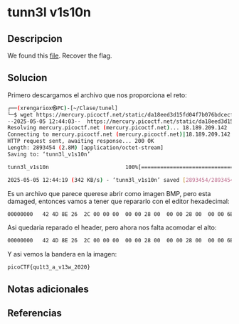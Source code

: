 # tunn3l v1s10n

## Descripcion
We found this [file](https://mercury.picoctf.net/static/da18eed3d15fd04f7b076bdcecf15b27/tunn3l_v1s10n). Recover the flag.
## Solucion
Primero descargamos el archivo que nos proporciona el reto:
```sh
┌──(xrengariox㉿PC)-[~/Clase/tunel]
└─$ wget https://mercury.picoctf.net/static/da18eed3d15fd04f7b076bdcecf15b27/tunn3l_v1s10n
--2025-05-05 12:44:03--  https://mercury.picoctf.net/static/da18eed3d15fd04f7b076bdcecf15b27/tunn3l_v1s10n
Resolving mercury.picoctf.net (mercury.picoctf.net)... 18.189.209.142
Connecting to mercury.picoctf.net (mercury.picoctf.net)|18.189.209.142|:443... connected.
HTTP request sent, awaiting response... 200 OK
Length: 2893454 (2.8M) [application/octet-stream]
Saving to: ‘tunn3l_v1s10n’

tunn3l_v1s10n                        100%[===================================================================>]   2.76M   165KB/s    in 8.3s    

2025-05-05 12:44:19 (342 KB/s) - ‘tunn3l_v1s10n’ saved [2893454/2893454]
```

Es un archivo que parece querese abrir como imagen BMP, pero esta damaged, entonces vamos a tener que repararlo con el editor hexadecimal:

```sh
00000000   42 4D 8E 26  2C 00 00 00  00 00 28 00  00 00 28 00  00 00 6E 04  00 00 32 01  00 00 01 00  BM.&,.....(...(...n...2.....
```

Asi quedaria reparado el header, pero ahora nos falta acomodar el alto:
```sh
00000000   42 4D 8E 26  2C 00 00 00  00 00 28 00  00 00 28 00  00 00 6E 04  00 00 40 03  00 00 01 00  BM.&,.....(...(...n...@.....
```

Y asi vemos la bandera en la imagen: 
```flag
picoCTF{qu1t3_a_v13w_2020}
```


## Notas adicionales

## Referencias
